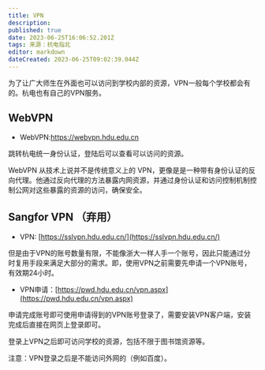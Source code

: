 ```yaml
---
title: VPN
description: 
published: true
date: 2023-06-25T16:06:52.201Z
tags: 来源：杭电指北
editor: markdown
dateCreated: 2023-06-25T09:02:39.044Z
---
```


为了让广大师生在外面也可以访问到学校内部的资源，VPN一般每个学校都会有的。杭电也有自己的VPN服务。

## WebVPN

- WebVPN:<https://webvpn.hdu.edu.cn>

跳转杭电统一身份认证，登陆后可以查看可以访问的资源。

WebVPN 从技术上说并不是传统意义上的 VPN，更像是是一种带有身份认证的反向代理。他通过反向代理的方法暴露内网资源，并通过身份认证和访问控制机制控制公网对这些暴露的资源的访问，确保安全。

## Sangfor VPN （弃用）

- VPN:  [https://sslvpn.hdu.edu.cn/](https://sslvpn.hdu.edu.cn/)

但是由于VPN的账号数量有限，不能像浙大一样人手一个账号，因此只能通过分时复用手段来满足大部分的需求。即，使用VPN之前需要先申请一个VPN账号，有效期24小时。

- VPN申请：[https://pwd.hdu.edu.cn/vpn.aspx](https://pwd.hdu.edu.cn/vpn.aspx)

申请完成账号即可使用申请得到的VPN账号登录了，需要安装VPN客户端，安装完成后直接在网页上登录即可。

登录上VPN之后即可访问学校的资源，包括不限于图书馆资源等。

注意：VPN登录之后是不能访问外网的（例如百度）。
